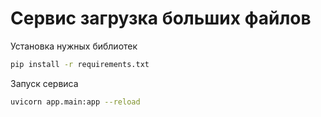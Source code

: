 # Сервис загрузка больших файлов

Установка нужных библиотек

```sh
pip install -r requirements.txt
```

Запуск сервиса
```sh
uvicorn app.main:app --reload
```